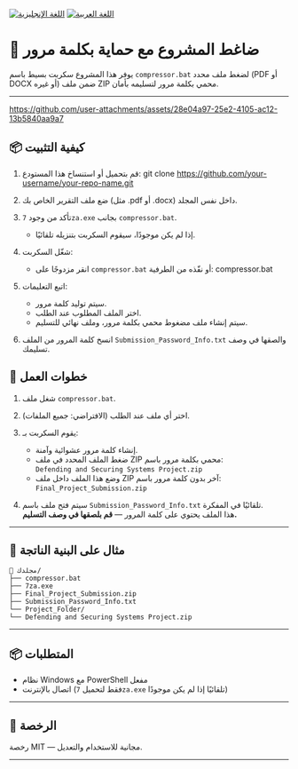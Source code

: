 [![اللغة الإنجليزية](https://img.shields.io/badge/lang-en-blue.svg)](README.md)
[![اللغة العربية](https://img.shields.io/badge/lang-ar-green.svg)](README.ar.md)

# 🔐 ضاغط المشروع مع حماية بكلمة مرور

يوفر هذا المشروع سكربت بسيط باسم `compressor.bat` لضغط ملف محدد (PDF أو DOCX أو غيره) ضمن ملف ZIP محمي بكلمة مرور لتسليمه بأمان.

---
https://github.com/user-attachments/assets/28e04a97-25e2-4105-ac12-13b5840aa9a7


## 📦 كيفية التثبيت

1. قم بتحميل أو استنساخ هذا المستودع:
   git clone https://github.com/your-username/your-repo-name.git

2. ضع ملف التقرير الخاص بك (مثل .pdf أو .docx) داخل نفس المجلد.

3. تأكد من وجود `7za.exe` بجانب `compressor.bat`.
   - إذا لم يكن موجودًا، سيقوم السكربت بتنزيله تلقائيًا.

4. شغّل السكربت:
   - انقر مزدوجًا على `compressor.bat` أو نفّذه من الطرفية:
     compressor.bat

5. اتبع التعليمات:
   - سيتم توليد كلمة مرور.
   - اختر الملف المطلوب عند الطلب.
   - سيتم إنشاء ملف مضغوط محمي بكلمة مرور، وملف نهائي للتسليم.

6. انسخ كلمة المرور من الملف `Submission_Password_Info.txt` والصقها في وصف تسليمك.


## 🧭 خطوات العمل

1. شغل ملف `compressor.bat`.
2. اختر أي ملف عند الطلب (الافتراضي: جميع الملفات).
3. يقوم السكربت بـ:
   - إنشاء كلمة مرور عشوائية وآمنة.
   - ضغط الملف المحدد في ملف ZIP محمي بكلمة مرور باسم:  
     `Defending and Securing Systems Project.zip`
   - وضع هذا الملف داخل ملف ZIP آخر بدون كلمة مرور باسم:  
     `Final_Project_Submission.zip`

4. سيتم فتح ملف باسم `Submission_Password_Info.txt` تلقائيًا في المفكرة.  
   هذا الملف يحتوي على كلمة المرور — **قم بلصقها في وصف التسليم.**

---

## 📁 مثال على البنية الناتجة
```
📁 مجلدك/
├── compressor.bat
├── 7za.exe
├── Final_Project_Submission.zip
├── Submission_Password_Info.txt
└── Project_Folder/
└── Defending and Securing Systems Project.zip
```
---

## 📦 المتطلبات

- نظام Windows مع PowerShell مفعل
- اتصال بالإنترنت (فقط لتحميل `7za.exe` تلقائيًا إذا لم يكن موجودًا)

---

## 📃 الرخصة

رخصة MIT — مجانية للاستخدام والتعديل.

---
